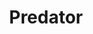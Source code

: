 ---
title: "Predator"

year: 1987

director: "John McTiernan"

summary: "A group of green beret super macho commando soldiers in the jungle. And one ugly motherfucker..."

comment: "An unlikely cult classic that spawned 1000 sequels, none of them any good (Even the one where Adrien Brody had an action lead(!) ). 80s machismo is at peak box-office yield, but some trend-setting storytelling devices where cleverly used and made this a great watch."

video: "https://media.giphy.com/media/v1.Y2lkPTc5MGI3NjExM2F5cmJpZGM5c3VnZjJ6MHpqOWM4MTAxMm52ZHpkNm00cXc4dWs2dCZlcD12MV9pbnRlcm5hbF9naWZfYnlfaWQmY3Q9Zw/pHb82xtBPfqEg/giphy.mp4"

image: "https://media.giphy.com/media/pHb82xtBPfqEg/giphy.gif"

imdb: "https://www.imdb.com/title/tt0093773/"

quotes:
  - "GET TO THE CHOPPER!"
  - "I ain't got time to bleed."
  - "You're one... *ugly* motherfucker!"
  - "Stick around."
  - "Come on... Come on! Do it! Do it! Come on. Come on! Kill me! I'm here! Kill me! I'm here! Kill me! Come on! Kill me! I'm here! Come on! Do it now! Kill me!"
  - "You set us up. It was bullshit, all of it."  
---